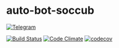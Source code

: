 # auto-bot-soccub
[![Telegram](http://trellobot.doomdns.org/telegrambadge.svg)](https://telegram.me/SoccubKickerBot)

[![Build Status](https://travis-ci.org/dormitoriya/auto-bot-soccub.svg?branch=develop)](https://travis-ci.org/dormitoriya/auto-bot-soccub)
[![Code Climate](https://codeclimate.com/github/dormitoriya/auto-bot-soccub/badges/gpa.svg)](https://codeclimate.com/github/dormitoriya/auto-bot-soccub)
[![codecov](https://codecov.io/gh/dormitoriya/auto-bot-soccub/branch/develop/graph/badge.svg)](https://codecov.io/gh/dormitoriya/auto-bot-soccub)